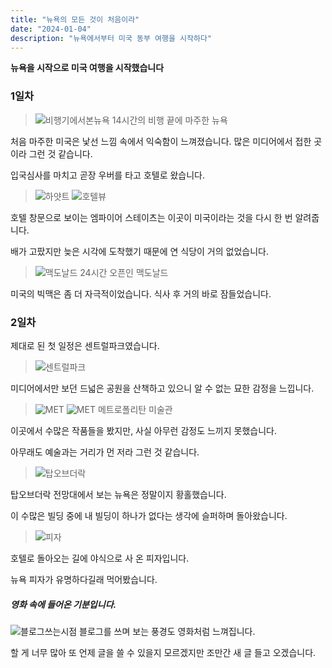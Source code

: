 ```yaml
---
title: "뉴욕의 모든 것이 처음이라"
date: "2024-01-04"
description: "뉴욕에서부터 미국 동부 여행을 시작하다"
---
```


**뉴욕을 시작으로 미국 여행을 시작했습니다**

### 1일차

> ![비행기에서본뉴욕](https://github.com/TaehyunJeon0203/TaehyunJeon0203.github.io/assets/84451999/334a763a-385a-4023-a191-0ce97c3b09a7)
> 14시간의 비행 끝에 마주한 뉴욕

처음 마주한 미국은 낯선 느낌 속에서 익숙함이 느껴졌습니다.
많은 미디어에서 접한 곳이라 그런 것 같습니다.

입국심사를 마치고 곧장 우버를 타고 호텔로 왔습니다.

> ![하얏트](https://github.com/TaehyunJeon0203/TaehyunJeon0203.github.io/assets/84451999/50274797-1013-4a88-8795-4530cc1d4f9f) ![호텔뷰](https://github.com/TaehyunJeon0203/TaehyunJeon0203.github.io/assets/84451999/2c67ed3a-1059-439e-8eb2-74c1ced9e612)

호텔 창문으로 보이는 엠파이어 스테이츠는 이곳이 미국이라는 것을 다시 한 번 알려줍니다.

배가 고팠지만 늦은 시각에 도착했기 때문에 연 식당이 거의 없었습니다.

> ![맥도날드](https://github.com/TaehyunJeon0203/TaehyunJeon0203.github.io/assets/84451999/1faa111f-0227-479a-a25d-03f1180782ac)
> 24시간 오픈인 맥도날드

미국의 빅맥은 좀 더 자극적이었습니다. 식사 후 거의 바로 잠들었습니다.

### 2일차

제대로 된 첫 일정은 센트럴파크였습니다.

> ![센트럴파크](https://github.com/TaehyunJeon0203/TaehyunJeon0203.github.io/assets/84451999/15b44b26-3623-4fe6-89a5-eb5f21f3b6a3)

미디어에서만 보던 드넓은 공원을 산책하고 있으니 알 수 없는 묘한 감정을 느낍니다.

> ![MET](https://github.com/TaehyunJeon0203/TaehyunJeon0203.github.io/assets/84451999/a6a4bc11-d22e-4840-8976-3e67c44109c4) ![MET](https://github.com/TaehyunJeon0203/TaehyunJeon0203.github.io/assets/84451999/b498b694-21c9-4cf2-ab14-809213d7a311)
> 메트로폴리탄 미술관

이곳에서 수많은 작품들을 봤지만, 사실 아무런 감정도 느끼지 못했습니다.

아무래도 예술과는 거리가 먼 저라 그런 것 같습니다.

> ![탑오브더락](https://github.com/TaehyunJeon0203/TaehyunJeon0203.github.io/assets/84451999/17ce877c-99c5-48bd-b01e-2855657294ca)

탑오브더락 전망대에서 보는 뉴욕은 정말이지 황홀했습니다.

이 수많은 빌딩 중에 내 빌딩이 하나가 없다는 생각에 슬퍼하며 돌아왔습니다.

> ![피자](https://github.com/TaehyunJeon0203/TaehyunJeon0203.github.io/assets/84451999/5022dd6e-f77d-4faf-83d2-2c25ee0920cc)

호텔로 돌아오는 길에 야식으로 사 온 피자입니다.

뉴욕 피자가 유명하다길래 먹어봤습니다.

##### 영화 속에 들어온 기분입니다.

![블로그쓰는시점](https://github.com/TaehyunJeon0203/TaehyunJeon0203.github.io/assets/84451999/1e4fac49-5bc8-4a77-a9bb-9cb0e6f041a9)
블로그를 쓰며 보는 풍경도 영화처럼 느껴집니다.

할 게 너무 많아 또 언제 글을 쓸 수 있을지 모르겠지만 조만간 새 글 들고 오겠습니다.
